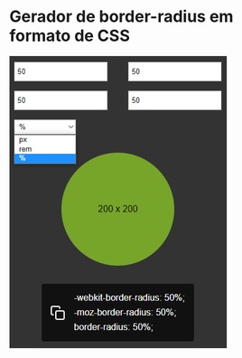 # Gerador de border-radius em formato de CSS

![Preview do app](https://github.com/enzogoncalves/css-border-radius-generator/blob/main/border-radius-generator-preview.png?raw=true)
